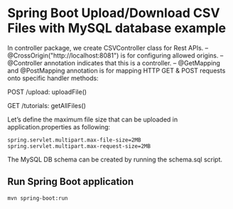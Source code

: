 # Spring Boot Upload/Download CSV Files with MySQL database example

In controller package, we create CSVController class for Rest APIs.
– @CrossOrigin("http://localhost:8081") is for configuring allowed origins.
– @Controller annotation indicates that this is a controller.
– @GetMapping and @PostMapping annotation is for mapping HTTP GET & POST requests onto specific handler methods:

POST /upload: uploadFile()

GET /tutorials: getAllFiles()

Let’s define the maximum file size that can be uploaded in application.properties as following:

```
spring.servlet.multipart.max-file-size=2MB
spring.servlet.multipart.max-request-size=2MB
```
The MySQL DB schema can be created by running the schema.sql script.

## Run Spring Boot application
```
mvn spring-boot:run
```
